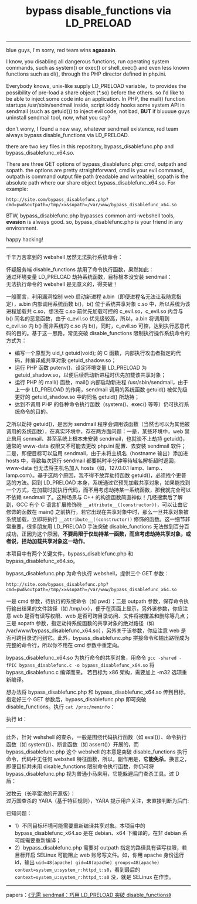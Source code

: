 
<h1 align="center">bypass disable_functions via LD_PRELOAD</h1>
<div align="center">
<img src="https://github.com/yangyangwithgnu/bypass_disablefunc_via_LD_PRELOAD/blob/master/bruce_lee.jpg" alt=""/><br>
</div>
<hr />

blue guys, I'm sorry, red team wins **agaaaain**.

I know, you disabling all dangerous functions, run operating system commands, such as system() or exec() or shell_exec() and even less known functions such as dl(), through the PHP director defined in php.ini. 

Everybody knows, unix-like supply LD_PRELOAD variable，to provides the possibility of pre-load a share object (*.so) before the others. so I'd like to be able to inject some code into an application. In PHP, the mail() function startups /usr/sbin/sendmail inside, script kiddy hooks some system API in sendmail (such as getuid()) to inject evil code, not bad, **BUT** if bluuuue guys uninstall sendmail tool, now, what you say?

don't worry, I found a new way, whatever sendmail existence, red team always bypass disable_functions via LD_PRELOAD. 

there are two key files in this repository, bypass_disablefunc.php and bypass_disablefunc_x64.so. 

There are three GET options of bypass_disablefunc.php: cmd, outpath and sopath. the options are pretty straightforward, cmd is your evil command, outpath is command output file path (readable and writeable), sopath is the absolute path where our share object bypass_disablefunc_x64.so. For example:
```
http://site.com/bypass_disablefunc.php?cmd=pwd&outpath=/tmp/xx&sopath=/var/www/bypass_disablefunc_x64.so
```

BTW, bypass_disablefunc.php bypasses common anti-webshell tools, **evasion** is always good. so, bypass_disablefunc.php is your friend in any environment.

happy hacking! 
<hr />
 
千辛万苦拿到的 webshell 居然无法执行系统命令：
<div align="center">
<img src="https://github.com/yangyangwithgnu/bypass_disablefunc_via_LD_PRELOAD/blob/master/%E6%97%A0%E6%B3%95%E6%89%A7%E8%A1%8C%E7%B3%BB%E7%BB%9F%E5%91%BD%E4%BB%A4.png" alt=""/><br>
</div>
怀疑服务端 disable_functions 禁用了命令执行函数，果然如此：
<div align="center">
<img src="https://github.com/yangyangwithgnu/bypass_disablefunc_via_LD_PRELOAD/blob/master/disable_functions%20%E7%A6%81%E7%94%A8%E5%91%BD%E4%BB%A4%E6%89%A7%E8%A1%8C%E5%87%BD%E6%95%B0.png" alt=""/><br>
</div>
通过环境变量 LD_PRELOAD 劫持系统函数，目标根本没安装 sendmail：
<div align="center">
<img src="https://github.com/yangyangwithgnu/bypass_disablefunc_via_LD_PRELOAD/blob/master/%E6%97%A0%E6%B3%95%E4%BD%BF%E7%94%A8%20sendmail.png" alt=""/><br>
</div>
无法执行命令的 webshell 是无意义的，得突破！  

一般而言，利用漏洞控制 web 启动新进程 a.bin（即便进程名无法让我随意指定），a.bin 内部调用系统函数 b()，b() 位于系统共享对象 c.so 中，所以系统为该进程加载共 c.so，想法在 c.so 前优先加载可控的 c_evil.so，c_evil.so 内含与 b() 同名的恶意函数，由于 c_evil.so 优先级较高，所以，a.bin 将调用到 c_evil.so 内 b() 而非系统的 c.so 内 b()，同时，c_evil.so 可控，达到执行恶意代码的目的。基于这一思路，常见突破 disable_functions 限制执行操作系统命令的方式为：
  * 编写一个原型为 uid_t getuid(void); 的 C 函数，内部执行攻击者指定的代码，并编译成共享对象 getuid_shadow.so；
  * 运行 PHP 函数 putenv()，设定环境变量 LD_PRELOAD 为 getuid_shadow.so，以便后续启动新进程时优先加载该共享对象；
  * 运行 PHP 的 mail() 函数，mail() 内部启动新进程 /usr/sbin/sendmail，由于上一步 LD_PRELOAD 的作用，sendmail 调用的系统函数 getuid() 被优先级更好的 getuid_shadow.so 中的同名 getuid() 所劫持；
  * 达到不调用 PHP 的各种命令执行函数（system()、exec() 等等）仍可执行系统命令的目的。

之所以劫持 getuid()，是因为 sendmail 程序会调用该函数（当然也可以为其他被调用的系统函数），在真实环境中，存在两方面问题：一是，某些环境中，web 禁止启用 senmail、甚至系统上根本未安装 sendmail，也就谈不上劫持 getuid()，通常的 www-data 权限又不可能去更改 php.ini 配置、去安装 sendmail 软件；二是，即便目标可以启用 sendmail，由于未将主机名（hostname 输出）添加进 hosts 中，导致每次运行 sendmail 都要耗时半分钟等待域名解析超时返回，www-data 也无法将主机名加入 hosts（如，127.0.0.1	lamp、lamp.、lamp.com）。基于这两个原因，我不得不放弃劫持函数 getuid()，必须找个更普适的方法。回到 LD_PRELOAD 本身，系统通过它预先加载共享对象，如果能找到一个方式，在加载时就执行代码，而不用考虑劫持某一系统函数，那我就完全可以不依赖 sendmail 了。这种场景与 C++ 的构造函数简直神似！几经搜索后了解到，GCC 有个 C 语言扩展修饰符 `__attribute__((constructor))`，可以让由它修饰的函数在 main() 之前执行，若它出现在共享对象中时，那么一旦共享对象被系统加载，立即将执行 `__attribute__((constructor))` 修饰的函数。这一细节非常重要，很多朋友用 LD_PRELOAD 手法突破 disable_functions 无法做到百分百成功，正因为这个原因，**不要局限于仅劫持某一函数，而应考虑劫持共享对象，或者说，拦劫加载共享对象这一动作**。

本项目中有两个关键文件，bypass_disablefunc.php 和 bypass_disablefunc_x64.so。 

bypass_disablefunc.php 为命令执行 webshell，提供三个 GET 参数：
```
http://site.com/bypass_disablefunc.php?cmd=pwd&outpath=/tmp/xx&sopath=/var/www/bypass_disablefunc_x64.so
```
一是 cmd 参数，待执行的系统命令（如 pwd）；二是 outpath 参数，保存命令执行输出结果的文件路径（如 /tmp/xx），便于在页面上显示，另外该参数，你应注意 web 是否有读写权限、web 是否可跨目录访问、文件将被覆盖和删除等几点；三是 sopath 参数，指定劫持系统函数的共享对象的绝对路径（如 /var/www/bypass_disablefunc_x64.so），另外关于该参数，你应注意 web 是否可跨目录访问到它。此外，bypass_disablefunc.php 拼接命令和输出路径成为完整的命令行，所以你不用在 cmd 参数中重定向。

bypass_disablefunc_x64.so 为执行命令的共享对象，用命令 `gcc -shared -fPIC bypass_disablefunc.c -o bypass_disablefunc_x64.so` 将 bypass_disablefunc.c 编译而来。
若目标为 x86 架构，需要加上 -m32 选项重新编译。

想办法将 bypass_disablefunc.php 和 bypass_disablefunc_x64.so 传到目标，指定好三个 GET 参数后，bypass_disablefunc.php 即可突破 disable_functions。执行 `cat /proc/meminfo`：
<div align="center">
<img src="https://github.com/yangyangwithgnu/bypass_disablefunc_via_LD_PRELOAD/blob/master/%E6%88%90%E5%8A%9F%E7%BB%95%E8%BF%87%20disable_functions.png" alt=""/><br>
</div>
执行 id：
<div align="center">
<img src="https://github.com/yangyangwithgnu/bypass_disablefunc_via_LD_PRELOAD/blob/master/%E7%AA%81%E7%A0%B4%20disable_functions%20%E6%88%90%E5%8A%9F%E6%89%A7%E8%A1%8C%E5%91%BD%E4%BB%A4.png" alt=""/><br>
</div>
<hr />

此外，针对 wehshell 的查杀，一般是围绕代码执行函数（如 eval()）、命令执行函数（如 system()）、断言函数（如 assert()）开展的，而 bypass_disablefunc.php 这个 webshell 的本意是突破 disable_functions 执行命令，代码中无任何 webshell 特征函数，所以，副作用是，**它能免杀**。换言之，即便目标并未用 disable_functions 限制命令执行函数，你仍可将 bypass_disablefunc.php 视为普通小马来用，它能躲避后门查杀工具。过 D 盾：
<div align="center">
<img src="https://github.com/yangyangwithgnu/bypass_disablefunc_via_LD_PRELOAD/blob/master/D%20%E7%9B%BE.png" alt=""/><br>
</div>
过牧云（长亭雷池的开源版）：
<div align="center">
<img src="https://github.com/yangyangwithgnu/bypass_disablefunc_via_LD_PRELOAD/blob/master/%E7%89%A7%E4%BA%91.png" alt=""/><br>
</div>
过万国查杀的 YARA（基于特征规则），YARA 提示用户关注，未直接判断为后门:
<div align="center">
<img src="https://github.com/yangyangwithgnu/bypass_disablefunc_via_LD_PRELOAD/blob/master/YARA.png" alt=""/><br>
</div>

已知问题：
  * 1）不同目标环境可能需要重新编译共享对象。本项目中的 bypass_disablefunc_x64.so 是在 debian、x64 下编译的，在非 debian 系可能需要重新编译；
  * 2）bypass_disablefunc.php 需要对 outpath 指定的路径具有读写权限，若目标开启 SELinux 可能阻止 web 账号写文件。如，你用 apache 身份运行 id，输出 `uid=48(apache) gid=48(apache) groups=48(apache) context=system_u:system_r:httpd_t:s0`，看到最后的 `context=system_u:system_r:httpd_t:s0` 没，就是 SELinux 在作祟。
<hr />

papers：[《无需 sendmail：巧用 LD_PRELOAD 突破 disable_functions》](https://www.freebuf.com/web/192052.html  "《无需 sendmail：巧用 LD_PRELOAD 突破 disable_functions》")

